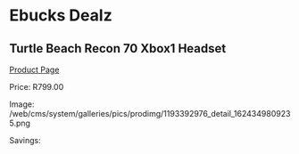 
# Ebucks Dealz
## Turtle Beach Recon 70 Xbox1 Headset
[Product Page](https://www.ebucks.com/web/shop/productSelected.do?prodId=1193392976&catId=1193873409)

Price: R799.00

Image: /web/cms/system/galleries/pics/prodimg/1193392976_detail_1624349809235.png

Savings: 


	